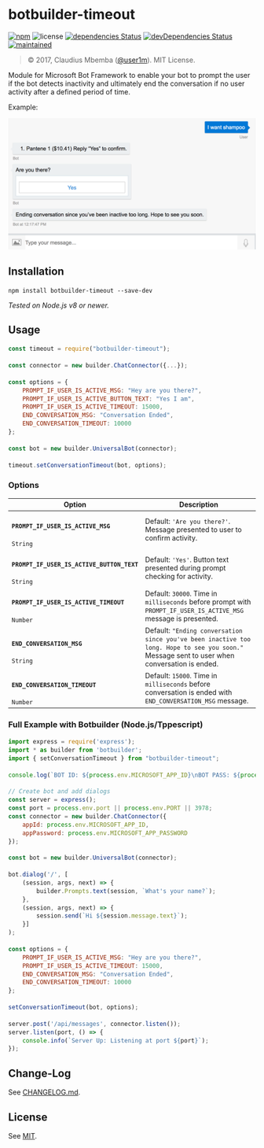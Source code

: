 # botbuilder-timeout

[![npm](https://img.shields.io/badge/botbuilder--timeout-pass-green.svg)](https://github.com/user1m/botbuilder-timeout/)
![license](https://img.shields.io/badge/license-MIT-blue.svg)
[![dependencies Status](https://david-dm.org/user1m/botbuilder-timeout/status.svg)](https://david-dm.org/user1m/botbuilder-timeout)
[![devDependencies Status](https://david-dm.org/user1m/botbuilder-timeout/dev-status.svg)](https://david-dm.org/user1m/botbuilder-timeout?type=dev)
[![maintained](https://img.shields.io/maintenance/yes/2017.svg)](https://github.com/user1m/botbuilder-timeout/graphs/commit-activity)  

> © 2017, Claudius Mbemba ([@user1m](https://github.com/user1m)). MIT License.

Module for Microsoft Bot Framework to enable your bot to prompt the user if the bot detects inactivity and ultimately end the conversation if no user activity after a defined period of time.

Example:

![Example Screenshot](./images/timeout.png)

## Installation

```shell
npm install botbuilder-timeout --save-dev
```

_Tested on Node.js v8 or newer._


## Usage

```js
const timeout = require("botbuilder-timeout");

const connector = new builder.ChatConnector({...});

const options = {
    PROMPT_IF_USER_IS_ACTIVE_MSG: "Hey are you there?",
    PROMPT_IF_USER_IS_ACTIVE_BUTTON_TEXT: "Yes I am",
    PROMPT_IF_USER_IS_ACTIVE_TIMEOUT: 15000,
    END_CONVERSATION_MSG: "Conversation Ended",
    END_CONVERSATION_TIMEOUT: 10000
};

const bot = new builder.UniversalBot(connector);

timeout.setConversationTimeout(bot, options);

```

### Options


| Option   | Description |
| -------- | ----------- |
| <h4>**`PROMPT_IF_USER_IS_ACTIVE_MSG`**</h4> `String` | Default: `'Are you there?'`. Message presented to user to confirm activity.
| <h4>**`PROMPT_IF_USER_IS_ACTIVE_BUTTON_TEXT`**</h4> `String` | Default: `'Yes'`. Button text presented during prompt checking for activity.
| <h4>**`PROMPT_IF_USER_IS_ACTIVE_TIMEOUT`**</h4> `Number` | Default: `30000`. Time in `milliseconds` before prompt with `PROMPT_IF_USER_IS_ACTIVE_MSG` message is presented.
| <h4>**`END_CONVERSATION_MSG`**</h4> `String` | Default: `"Ending conversation since you've been inactive too long. Hope to see you soon."` Message sent to user when conversation is ended.
| <h4>**`END_CONVERSATION_TIMEOUT`**</h4> `Number` | Default: `15000`. Time in `milliseconds` before conversation is ended with `END_CONVERSATION_MSG` message. |

### Full Example with Botbuilder (Node.js/Tppescript)

```js
import express = require('express');
import * as builder from 'botbuilder';
import { setConversationTimeout } from "botbuilder-timeout";

console.log(`BOT ID: ${process.env.MICROSOFT_APP_ID}\nBOT PASS: ${process.env.MICROSOFT_APP_PASSWORD}`);

// Create bot and add dialogs
const server = express();
const port = process.env.port || process.env.PORT || 3978;
const connector = new builder.ChatConnector({
    appId: process.env.MICROSOFT_APP_ID,
    appPassword: process.env.MICROSOFT_APP_PASSWORD
});

const bot = new builder.UniversalBot(connector);

bot.dialog('/', [
    (session, args, next) => {
        builder.Prompts.text(session, `What's your name?`);
    },
    (session, args, next) => {
        session.send(`Hi ${session.message.text}`);
    }]
);

const options = {
    PROMPT_IF_USER_IS_ACTIVE_MSG: "Hey are you there?",
    PROMPT_IF_USER_IS_ACTIVE_TIMEOUT: 15000,
    END_CONVERSATION_MSG: "Conversation Ended",
    END_CONVERSATION_TIMEOUT: 10000
};

setConversationTimeout(bot, options);

server.post('/api/messages', connector.listen());
server.listen(port, () => {
    console.info(`Server Up: Listening at port ${port}`);
});
```

## Change-Log

See [CHANGELOG.md](https://github.com/user1m/botbuilder-timeout/blob/master/CHANGELOG.md).

## License

See [MIT](https://github.com/user1m/botbuilder-timeout/blob/master/LICENSE).
